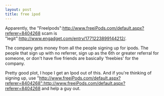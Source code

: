 ```yaml
--- 
layout: post
title: free ipod
---
```

Apparently, the "FreeIpods":http://www.freeiPods.com/default.aspx?referer=8404268 scam is "legit":http://www.engadget.com/entry/1771223899144212/.  

The company gets money from all the people signing up for ipods.  The people that sign up with no referrer, sign up as the 6th or greater referral for someone, or don't have five friends are basically 'freebies' for the company.  

Pretty good plot, I hope I get an Ipod out of this.  And if you're thinking of signing up, use "http://www.freeiPods.com/default.aspx?referer=8404268":http://www.freeiPods.com/default.aspx?referer=8404268 and help a guy out.
